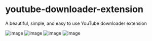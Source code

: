 # youtube-downloader-extension
A beautiful, simple, and easy to use YouTube downloader extension

![image](https://user-images.githubusercontent.com/61319150/178160337-fdbabbec-2c21-4f0c-88c7-5197fd9f76b2.png)
![image](https://user-images.githubusercontent.com/61319150/178160343-96bd0653-713c-42ec-9895-880624d9e892.png)
![image](https://user-images.githubusercontent.com/61319150/178160351-4c9485fa-98ca-491f-b748-5fa8d48bbdd6.png)
![image](https://user-images.githubusercontent.com/61319150/178160403-951183a0-9017-44b0-b160-f6541573c91b.png)
